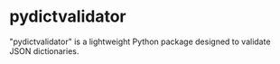# pydictvalidator
"pydictvalidator" is a lightweight Python package designed to validate JSON dictionaries. 
